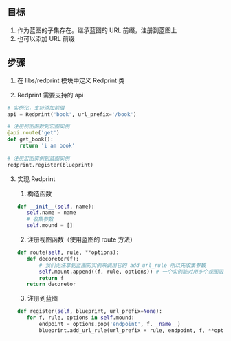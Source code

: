 ## 目标

1. 作为蓝图的子集存在。继承蓝图的 URL 前缀，注册到蓝图上  
2. 也可以添加 URL 前缀

## 步骤
1. 在 libs/redprint 模块中定义 Redprint 类  

2. Redprint 需要支持的 api  

```python
# 实例化，支持添加前缀
api = Redprint('book', url_prefix='/book')

# 注册视图函数到宏图实例
@api.route('get')
def get_book():
    return 'i am book'
    
# 注册宏图实例到蓝图实例
redprint.register(blueprint)
```

3. 实现 Redprint  

    1. 构造函数
    ```python
    def __init__(self, name):
       self.name = name
       # 收集参数
       self.mound = []
    ```
    2. 注册视图函数（使用蓝图的 route 方法）
    ```python
    def route(self, rule, **options):
       def decoretor(f):
           # 我们无法拿到蓝图的实例来调用它的 add_url_rule 所以先收集参数
           self.mount.append((f, rule, options)) # 一个实例能对用多个视图函数，所以要存为元祖
           return f
       return decoretor
    ```
    3. 注册到蓝图
    ```python
    def register(self, blueprint, url_prefix=None):
       for f, rule, options in self.mound:
           endpoint = options.pop('endpoint', f.__name__)
           blueprint.add_url_rule(url_prefix + rule, endpoint, f, **options)
    ```
